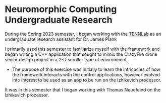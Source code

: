 # Neuromorphic Computing Undergraduate Research

During the Spring 2023 semester, I began working with the [TENNLab](https://neuromorphic.eecs.utk.edu/) as an undergraduate research assistant for Dr. James Plank

I primarily used this semester to familiarize myself with the framework and began writing a C++ application that sought to mimic the CrazyFlie drone senior design project in a 2-D scroller type of environment.
 - The purpose of this exercise was initially to learn the intricacies of how the framework interacts with the control applications, however evolved into interest to be used as an app to be run on the Izhikevich processor.

It was in this semester that I began working with Thomas Neuefeind on the Izhikevich processor.
